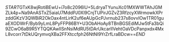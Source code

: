 $START$GTxK8wjRotiBEwU+i7o8c2096lU+5LdryaTYunuXc01MXWWTAhJGMZLk4p+Na9AnASTxZ5aiaU7MddPJ0Xl9CnjTUPirJGZvZ3RfzcyXWrmowkXPrzddGKzV3QWBiR2OkOax4ntLirK2uf6eAUpGcPJvrnub237s8ovvIOw1TR01guaEXODWrF/Byb9yLmL8PyFFP86BY+U3ObAHoAy8TBnBGSEdiMJw5tFa3bQi9ZCwO6aB9R5YTQQKAwIlSnNsiMdRU5tDArUkcarIlVehtOaVDcPanpxdx4MxL8vcorr7tDkUQrymvqXBa2FFXtccfph26NtNI9YrZrfLraBDcw==$END$